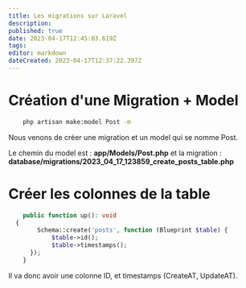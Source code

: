 ```yaml
---
title: Les migrations sur Laravel
description: 
published: true
date: 2023-04-17T12:45:03.619Z
tags: 
editor: markdown
dateCreated: 2023-04-17T12:37:22.397Z
---
```


# Création d'une Migration + Model
```bash
	php artisan make:model Post -m
```
Nous venons de créer une migration et un model qui se nomme Post.

Le chemin du model est : **app/Models/Post.php** et la migration : **database/migrations/2023_04_17_123859_create_posts_table.php**

# Créer les colonnes de la table
```php
	public function up(): void
  {
  		Schema::create('posts', function (Blueprint $table) {
            $table->id();
            $table->timestamps();
      });
	}
```
Il va donc avoir une colonne ID, et timestamps (CreateAT, UpdateAT).